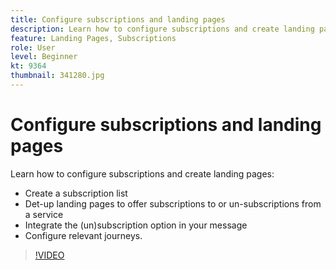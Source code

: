 ```yaml
---
title: Configure subscriptions and landing pages
description: Learn how to configure subscriptions and create landing pages. 
feature: Landing Pages, Subscriptions
role: User
level: Beginner
kt: 9364
thumbnail: 341280.jpg
---
```


# Configure subscriptions and landing pages

Learn how to configure subscriptions and create landing pages:

* Create a subscription list
* Det-up landing pages to offer subscriptions to or un-subscriptions from a service
* Integrate the (un)subscription option in your message
* Configure relevant journeys.

>[!VIDEO](https://video.tv.adobe.com/v/341280?quality=12&learn=on)
